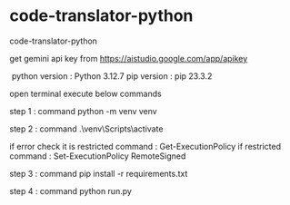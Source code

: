 # code-translator-python
code-translator-python


get gemini api key from
https://aistudio.google.com/app/apikey

 python version : Python 3.12.7
pip version : pip 23.3.2 

open terminal execute below commands

step 1 :  command
python -m venv venv

step 2 : command
.\venv\Scripts\activate

if error check it is restricted
 command :   Get-ExecutionPolicy
 if restricted
 command : Set-ExecutionPolicy RemoteSigned

step 3 : command
pip install -r requirements.txt

step 4 : command
python run.py

